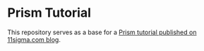 # Prism Tutorial

This repository serves as a base for a [Prism tutorial published on 11sigma.com blog](https://11sigma.com/blog/2019-10-11--prism-tutorial/).

